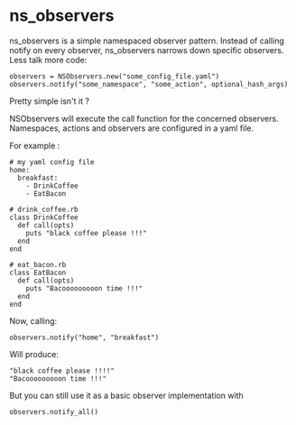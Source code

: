 ns_observers
============

ns_observers is a simple namespaced observer pattern. Instead of calling notify on every observer, ns_observers narrows down specific observers. 
Less talk more code:

```
observers = NSObservers.new("some_config_file.yaml")
observers.notify("some_namespace", "some_action", optional_hash_args)
```

Pretty simple isn't it ?

NSObservers will execute the call function for the concerned observers.
Namespaces, actions and observers are configured in a yaml file.

For example :

```    
# my yaml config file
home:                                                                        
  breakfast:
    - DrinkCoffee
    - EatBacon
```

```
# drink_coffee.rb
class DrinkCoffee
  def call(opts)                                                             
    puts "black coffee please !!!"
  end
end
```

```
# eat_bacon.rb
class EatBacon
  def call(opts)                                                             
    puts "Bacooooooooon time !!!"
  end
end
```

Now, calling:

```
observers.notify("home", "breakfast")
```

Will produce:

```
"black coffee please !!!!"
"Bacooooooooon time !!!"
```

But you can still use it as a basic observer implementation with

```
observers.notify_all()
```

